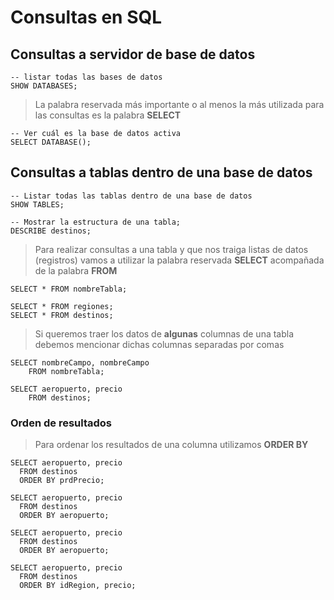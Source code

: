 # Consultas en SQL

## Consultas a servidor de base de datos

    -- listar todas las bases de datos  
    SHOW DATABASES;  

> La palabra reservada más importante o al menos la más utilizada para las consultas es la palabra **SELECT**

    -- Ver cuál es la base de datos activa  
    SELECT DATABASE();  

## Consultas a tablas dentro de una base de datos

    -- Listar todas las tablas dentro de una base de datos  
    SHOW TABLES;  

    -- Mostrar la estructura de una tabla;  
    DESCRIBE destinos;

> Para realizar consultas a una tabla y que nos traiga listas de datos (registros) vamos a utilizar 
> la palabra reservada **SELECT**
> acompañada de la palabra **FROM**  

    SELECT * FROM nombreTabla;  

    SELECT * FROM regiones;  
    SELECT * FROM destinos;  

> Si queremos traer los datos de **algunas** columnas de una tabla debemos mencionar dichas columnas separadas por comas

    SELECT nombreCampo, nombreCampo    
        FROM nombreTabla;  

    SELECT aeropuerto, precio  
        FROM destinos;


### Orden de resultados
> Para ordenar los resultados de una columna 
> utilizamos **ORDER BY** 

    SELECT aeropuerto, precio  
      FROM destinos  
      ORDER BY prdPrecio;  

    SELECT aeropuerto, precio  
      FROM destinos  
      ORDER BY aeropuerto;    

    SELECT aeropuerto, precio  
      FROM destinos  
      ORDER BY aeropuerto;  

    SELECT aeropuerto, precio
      FROM destinos
      ORDER BY idRegion, precio;
